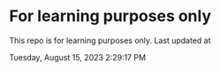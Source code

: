 # For learning purposes only
This repo is for learning purposes only.
Last updated at

Tuesday, August 15, 2023 2:29:17 PM

